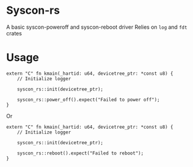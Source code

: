 # Syscon-rs
A basic syscon-poweroff and syscon-reboot driver
Relies on `log` and `fdt` crates

# Usage
```
extern "C" fn kmain(_hartid: u64, devicetree_ptr: *const u8) {
    // Initialize logger
    
    syscon_rs::init(devicetree_ptr);
    
    syscon_rs::power_off().expect("Failed to power off");
}
```
Or
```
extern "C" fn kmain(_hartid: u64, devicetree_ptr: *const u8) {
    // Initialize logger
    
    syscon_rs::init(devicetree_ptr);
    
    syscon_rs::reboot().expect("Failed to reboot");
}
```

